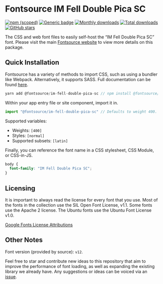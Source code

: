 # Fontsource IM Fell Double Pica SC

[![npm (scoped)](https://img.shields.io/npm/v/@fontsource/im-fell-double-pica-sc?color=brightgreen)](https://www.npmjs.com/package/@fontsource/im-fell-double-pica-sc) [![Generic badge](https://img.shields.io/badge/fontsource-passing-brightgreen)](https://github.com/fontsource/fontsource) [![Monthly downloads](https://badgen.net/npm/dm/@fontsource/im-fell-double-pica-sc)](https://github.com/fontsource/fontsource) [![Total downloads](https://badgen.net/npm/dt/@fontsource/im-fell-double-pica-sc)](https://github.com/fontsource/fontsource) [![GitHub stars](https://img.shields.io/github/stars/fontsource/fontsource.svg?style=social&label=Star)](https://github.com/fontsource/fontsource/stargazers)

The CSS and web font files to easily self-host the “IM Fell Double Pica SC” font. Please visit the main [Fontsource website](https://fontsource.org/fonts/im-fell-double-pica-sc) to view more details on this package.

## Quick Installation

Fontsource has a variety of methods to import CSS, such as using a bundler like Webpack. Alternatively, it supports SASS. Full documentation can be found [here](https://fontsource.org/docs/introduction).

```javascript
yarn add @fontsource/im-fell-double-pica-sc // npm install @fontsource/im-fell-double-pica-sc
```

Within your app entry file or site component, import it in.

```javascript
import "@fontsource/im-fell-double-pica-sc" // Defaults to weight 400.
```

Supported variables:

- Weights: `[400]`
- Styles: `[normal]`
- Supported subsets: `[latin]`

Finally, you can reference the font name in a CSS stylesheet, CSS Module, or CSS-in-JS.

```css
body {
  font-family: "IM Fell Double Pica SC";
}
```

## Licensing

It is important to always read the license for every font that you use.
Most of the fonts in the collection use the SIL Open Font License, v1.1. Some fonts use the Apache 2 license. The Ubuntu fonts use the Ubuntu Font License v1.0.

[Google Fonts License Attributions](https://fonts.google.com/attribution)

## Other Notes

Font version (provided by source): `v12`.

Feel free to star and contribute new ideas to this repository that aim to improve the performance of font loading, as well as expanding the existing library we already have. Any suggestions or ideas can be voiced via an [issue](https://github.com/fontsource/fontsource/issues).
